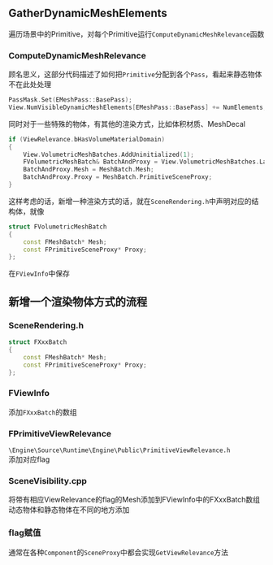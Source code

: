 
## GatherDynamicMeshElements
遍历场景中的Primitive，对每个Primitive运行`ComputeDynamicMeshRelevance`函数  
### ComputeDynamicMeshRelevance
顾名思义，这部分代码描述了如何把`Primitive`分配到各个`Pass`，看起来静态物体不在此处处理  
```cpp
PassMask.Set(EMeshPass::BasePass);
View.NumVisibleDynamicMeshElements[EMeshPass::BasePass] += NumElements;
```  
同时对于一些特殊的物体，有其他的渲染方式，比如体积材质、MeshDecal  
```cpp
if (ViewRelevance.bHasVolumeMaterialDomain)
{
    View.VolumetricMeshBatches.AddUninitialized(1);
    FVolumetricMeshBatch& BatchAndProxy = View.VolumetricMeshBatches.Last();
    BatchAndProxy.Mesh = MeshBatch.Mesh;
    BatchAndProxy.Proxy = MeshBatch.PrimitiveSceneProxy;
}
```  
这样考虑的话，新增一种渲染方式的话，就在`SceneRendering.h`中声明对应的结构体，就像  
```cpp
struct FVolumetricMeshBatch
{
	const FMeshBatch* Mesh;
	const FPrimitiveSceneProxy* Proxy;
};
```  
在`FViewInfo`中保存
## 新增一个渲染物体方式的流程
### SceneRendering.h
```cpp
struct FXxxBatch
{
	const FMeshBatch* Mesh;
	const FPrimitiveSceneProxy* Proxy;
};
```  
### FViewInfo
添加`FXxxBatch`的数组
### FPrimitiveViewRelevance
`\Engine\Source\Runtime\Engine\Public\PrimitiveViewRelevance.h`  
添加对应flag
### SceneVisibility.cpp
将带有相应ViewRelevance的flag的Mesh添加到FViewInfo中的FXxxBatch数组  
动态物体和静态物体在不同的地方添加
### flag赋值
通常在各种`Component`的`SceneProxy`中都会实现`GetViewRelevance`方法  
